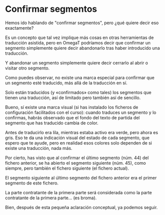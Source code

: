 # Confirmar segmentos

Hemos ido hablando de "confirmar segmentos", pero ¿qué quiere decir eso exactamente?

Es un concepto que tal vez implique más cosas en otras herramientas de traducción asistida, pero en OmegaT podríamos decir que confirmar un segmento simplemente quiere decir abandonarlo tras haber introducido una traducción.

Y abandonar un segmento simplemente quiere decir cerrarlo al abrir o visitar otro segmento.

Como puedes observar, no existe una marca especial para confirmar que un segmento esté traducido, más allá de la traducción en sí.

Solo están traducidos (y «confirmados» como tales) los segmentos que tienen una traducción, así de limitado pero también así de sencillo.

Bueno, sí existe una marca visual (si has instalado los ficheros de configuración facilitados con el curso): cuando traduces un segmento y lo confirmas, habrás observado que el fondo del texto de partida del segmento que has traducido cambia de color.

Antes de traducirlo era lila, mientras estaba activo era verde, pero ahora es gris. Eso te da una indicación visual del estado de cada segmento, que espero que te ayude, pero en realidad esos colores solo dependen de si existe una traducción, nada más.

Por cierto, has visto que al confirmar el último segmento (núm. 44) del fichero anterior, se ha abierto el segmento siguiente (núm. 45), como siempre, pero también el fichero siguiente (el fichero actual).

El segmento siguiente al último segmento del fichero anterior era el primer segmento de este fichero.

La parte contratante de la primera parte será considerada como la parte contratante de la primera parte... (es broma).

Bien, después de esta pequeña aclaración conceptual, ya podemos seguir.
